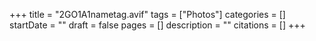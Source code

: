 +++
title = "2GO1A1nametag.avif"
tags = ["Photos"]
categories = []
startDate = ""
draft = false
pages = []
description = ""
citations = []
+++
